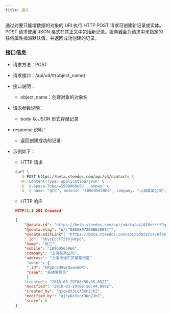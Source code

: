 ```yaml
---
title: 插入
---
```


通过对要只能增数据的对象的 URI 执行 HTTP POST 请求可创建新记录或实体。 POST 请求使用 JSON 格式在其正文中包括新记录。服务器会为请求中未指定的任何属性指派默认值，并返回成功创建的记录。

### 接口信息

- 请求方法：POST

- 请求接口：/api/v4/#{object_name}

- 接口说明：

  - object_name：创建对象的对象名

- 请求参数说明：

  - body 以 JSON 形式存储记录

- response 说明：

  - 返回创建成功的记录

- 示例如下：

  - HTTP 请求

  ```bash
   curl \
     -X POST https://beta.steedos.com/api/v4/contacts \
     -H 'Content-Type: application/json' \
     -b 'X-Space-Token=55090bbe52...aXpwo' \
     -d '{ name: "张三", mobile: "18969565966", company: "上海某某公司", address: "上海市徐汇区某某街道" }'
  ```

  - HTTP 响应

  ```json
   HTTP/1.1 201 Created

   {
       "@odata.id": "https://beta.steedos.com/api/odata/v4/Af8e****DqD3/contacts('hbysEccFT2fXjHtpd')",
       "@odata.etag": "W/\"08D589720BBB3DB1\"",
       "@odata.editLink": "https://beta.steedos.com/api/odata/v4/Af8e****DqD3/contacts('hbysEccFT2fXjHtpd')",
       "_id": "hbysEccFT2fXjHtpd",
       "name": "张三",
       "mobile": "18969565966",
       "company": "上海某某公司",
       "address": "上海市徐汇区某某街道"
     	"owner": {
       	"_id": "hPgDcEd9vKQxwndQR",
       	"name": "系统管理员"
     	}
       "created": "2018-03-29T08:50:35.092Z",
       "modified": "2018-03-29T08:50:44.990Z",
       "created_by": "qjcwDX3icX3KnZJhZ",
       "modified_by": "qjcwDX3icX3KnZJhZ",
       "score": 0
   }
  ```
